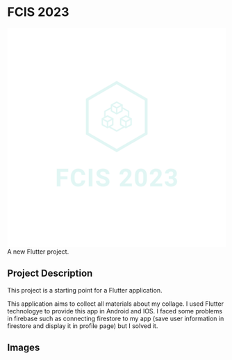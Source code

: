 # FCIS 2023
![](assets/logo_transparent.png)
A new Flutter project.

## Project Description

This project is a starting point for a Flutter application.

This application aims to collect all materials about my collage. I used Flutter technologye to provide this app in Android and IOS. I faced some problems in firebase such as connecting firestore to my app (save user information in firestore and display it in profile page) but I solved it.

## Images

